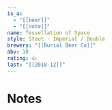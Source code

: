 ```yaml
---
is_a:
  - "[[beer]]"
  - "[[note]]"
name: Tessellation of Space
style: Stout - Imperial / Double
brewery: "[[Burial Beer Co]]"
abv: 10
rating: 👍
last: "[[2018-12]]"
---
```

# Notes

